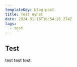 ```yaml
---
templateKey: blog-post
title: Test nyhet
date: 2024-01-16T16:54:25.274Z
tags:
  - test
---
```

## Test

t﻿est test test
